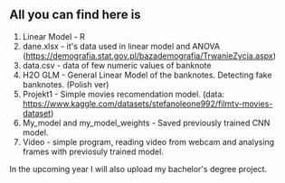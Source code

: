 ## All you can find here is 
  1. Linear Model - R
  2. dane.xlsx - it's data used in linear model and ANOVA (https://demografia.stat.gov.pl/bazademografia/TrwanieZycia.aspx)
  3. data.csv - data of few numeric values of banknote
  4. H2O GLM - General Linear Model of the banknotes. Detecting fake banknotes. (Polish ver)
  5. Projekt1 - Simple movies recomendation model.  (data: https://www.kaggle.com/datasets/stefanoleone992/filmtv-movies-dataset)
  6. My_model and my_model_weights - Saved previously trained CNN model.
  7. Video - simple program, reading video from webcam and analysing frames with previosuly trained model. 


In the upcoming year I will also upload my bachelor's degree project. 
